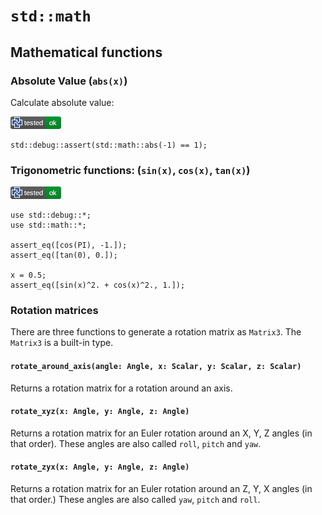 # `std::math`

## Mathematical functions

### Absolute Value (`abs(x)`)

Calculate absolute value:

[![test](.test/math_abs.png)](.test/math_abs.log)

```µcad,math_abs
std::debug::assert(std::math::abs(-1) == 1);
```

### Trigonometric functions: (`sin(x)`, `cos(x)`, `tan(x)`)

[![test](.test/math_trigonometric.png)](.test/math_trigonometric.log)

```µcad,math_trigonometric
use std::debug::*;
use std::math::*;

assert_eq([cos(PI), -1.]);
assert_eq([tan(0), 0.]);

x = 0.5;
assert_eq([sin(x)^2. + cos(x)^2., 1.]);
```

### Rotation matrices

There are three functions to generate a rotation matrix as `Matrix3`.
The `Matrix3` is a built-in type.

#### `rotate_around_axis(angle: Angle, x: Scalar, y: Scalar, z: Scalar)`

Returns a rotation matrix for a rotation around an axis.

#### `rotate_xyz(x: Angle, y: Angle, z: Angle)`

Returns a rotation matrix for an Euler rotation around an X, Y, Z angles (in that order).
These angles are also called `roll`, `pitch` and `yaw`.

#### `rotate_zyx(x: Angle, y: Angle, z: Angle)`

Returns a rotation matrix for an Euler rotation around an Z, Y, X angles (in that order.)
These angles are also called `yaw`, `pitch` and `roll`.
